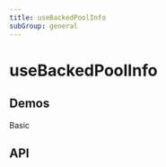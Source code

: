 ```yaml
---
title: useBackedPoolInfo
subGroup: general
---
```


# useBackedPoolInfo

## Demos

Basic
<Demo src="./demos/basic.tsx" />

## API

<TsInfo src="@bouncefinance/ui/index.d.ts" name="PoolInfoParams" />
